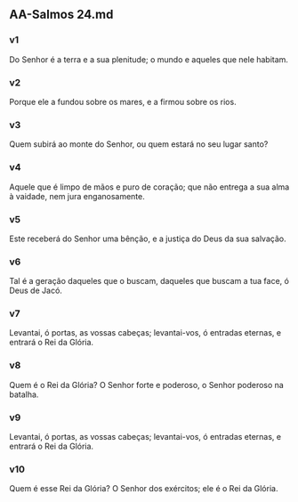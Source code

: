 ## AA-Salmos 24.md
### v1
 Do Senhor é a terra e a sua plenitude; o mundo e aqueles que nele habitam.
### v2
 Porque ele a fundou sobre os mares, e a firmou sobre os rios.
### v3
 Quem subirá ao monte do Senhor, ou quem estará no seu lugar santo?
### v4
 Aquele que é limpo de mãos e puro de coração; que não entrega a sua alma à vaidade, nem jura enganosamente.
### v5
 Este receberá do Senhor uma bênção, e a justiça do Deus da sua salvação.
### v6
 Tal é a geração daqueles que o buscam, daqueles que buscam a tua face, ó Deus de Jacó.
### v7
 Levantai, ó portas, as vossas cabeças; levantai-vos, ó entradas eternas, e entrará o Rei da Glória.
### v8
 Quem é o Rei da Glória? O Senhor forte e poderoso, o Senhor poderoso na batalha.
### v9
 Levantai, ó portas, as vossas cabeças; levantai-vos, ó entradas eternas, e entrará o Rei da Glória.
### v10
 Quem é esse Rei da Glória? O Senhor dos exércitos; ele é o Rei da Glória.
